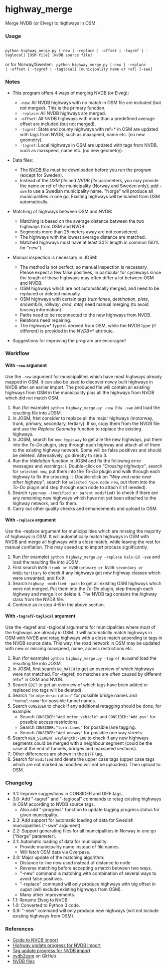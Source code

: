 # highway_merge
Merge NVDB (or Elveg) to highways in OSM.

### Usage

<code>
python highway_merge.py [-new | -replace | -offset | -tagref | -taglocal] [OSM file] [NVDB source file]
</code>

or for Norway/Sweden: 
<code>
python highway_merge.py [-new | -replace | -offset | -tagref | -taglocal] [municipality name or ref] [-swe]
</code> 

### Notes

* This program offers 4 ways of merging NVDB (or Elveg):
  * <code>-new</code>: All NVDB highways with no match in OSM file are included (but not merged). This is the primary function.
  * <code>-replace</code>: All NVDB highways are merged.
  * <code>-offset</code>: All NVDB highways with more than a predefined average offset are included (but not merged).
  * <code>-tagref</code>: State and county highways with ref=* in OSM are updated with tags from NVDB, such as maxspeed, name etc. (no new geometry).
  * <code>-tagref</code>: Local highways in OSM are updated with tags from NVDB, such as maxspeed, name etc. (no new geometry).

* Data files:
  * The [NVDB file](https://www.jottacloud.com/s/059f4e21889c60d4e4aaa64cc857322b134) must be downloaded before you run the program (except for Sweden).
  * Instead of the _OSM file_ and _NVDB file_ parameters, you may provide the name or ref of the municipality (Norway and Sweden only); add <code>-swe</code> to use a Swedish municipality name. "Norge" will produce all municipalities in one go. Existing highways will be loaded from OSM automatically.

* Matching of highways between OSM and NVDB:
  * Matching is based on the average distance between the two highways from OSM and NVDB.
  * Segments more than 25 meters away are not considered.
  * The highways with the lowest average distance are matched.
  * Matched highways must have at least 30% length in common (60% for "new").
  
* Manual inspection is necessary in JOSM:
  * The method is not perfect, so manual inspection is necessary. Please expect a few false positives, in particular for cycleways since the length of these highways may often differ a lot between OSM and NVDB.
  * OSM highways which are not automatically merged, and need to be replaced or deleted manually
  * OSM highways with certain tags (*turn:lanes*, *destination*, *piste*, *snowmbile*, *railway*, *area*, *mtb*) need manual merging (to avoid loosing information).
  * Paths need to be reconnected to the new highways from NVDB.
  * Relations need repairing.
  * The *highway=** type is derived from OSM, while the NVDB type (if different) is provided in the *NVDB=** attribute.
  
* Suggestions for improving the program are encoraged!

### Workflow

#### With `-new` argument

Use the `-new` argument for municipalities which have most highways already mapped in OSM. It can also be used to discover newly built highways in NVDB after an earlier import. The produced file will contain all existing highways from OSM in the municipality plus all the highways from NVDB which did not match OSM.
1. Run (for example) `python highway_merge.py -new Eda -swe` and load the resulting file into JOSM.
2. In JOSM, frist consider to replace all the major highways (motorway, trunk, primary, secondary, tertiary). If so, copy them from the NVDB file and use the _Replace Geometry_ function to replace the existing highways.
3. In JOSM, search for `new type:way` to get alle the new highways, put them into the _To-Do_ plugin, step through each highway and attach all of them to the existing highway network. Some will be false positives and should be deleted. Alternatively, go directly to step 3.
4. Run the _Validation_ function in JOSM and fix the following error messages and warnings:
   i. Double-click on _"Crossing highways"_, search for `selected new`, put them into the _To-Do_ plugin and walk through each highway to fix the crossing.
   ii. Double-click on _"Way end node near other highway"_, search for `selected type:node new`, put them into the _To-Do_ plugin and step through each node to attach it (if needed).
5. Search `type:way -(modified or parent modified)` to check if there are any remaining new highways which have not yet been attached to the highway network, and fix them.
6. Carry out other quality checks and enhancements and upload to OSM.

#### With `-replace` argument

Use the -replace argument for municipalities which are missing the majority of highways in OSM. It will automatically match highways in OSM with NVDB and merge all highways with a close match, while leaving the rest for manual conflation. This may speed up to import process significantly.
1. Run (for example) `python highway_merge.py -replace Dals-Ed -swe` and load the resulting file into JOSM.
2. First search `NVDB:trunk or NVDB:primary or NVDB:secondary or NVDB:teritary` to check if any highways got new highway classes which were unwanted, and fix it.
3. Search `highway -modified -path` to get all existing OSM highways which were not merged. Put them into the _To-Do_ plugin, step through each highway and merge it or delete it. The NVDB tag contains the highway class from the NVDB file.
4. Continue as in step 4-6 in the above section.

#### With `-tagref`/`-taglocal` argument
Use the -tagref and -taglocal arguments for municipalities where most of the highways are already in OSM. It will automaticlly match highways in OSM with NVDB and retag highways with a close match acoording to tags in the NVDB source data. This way, the road network in OSM may be updated with new or missing maxspeed, name, access restrictions etc.
1. Run (for example) `python highway_merge.py -tagref Bodø`and load the resulting file into JOSM.
2. In JOSM, first search `NO_MATCH` to get an overview of which highways were not matched. For -tagref, no matches are often caused by different ref=* in OSM and NVDB.
3. Search `EDIT` to get an overview of which tags have been added or replaced (no tags will be deleted).
5. Search `"bridge:description"` for possible bridge names and `"tunnel:name"`for possible tunnel names.
4. Search `CONSIDER` to check if any additional retagging should be done, for example:
   - Search `CONSIDER:"Add motor_vehicle"` and `CONSIDER:"Add psv"` for possible access restrictions.
   - Search `CONSIDER:"turn:lanes"` for possible lane tagging.
   - Search `CONSIDER:"Add oneway"` for possible one way streets.
5. Search `NEW_SEGMENT waylength:-100` to check if any new highways segments could be merged with a neighbour segment (could be the case at the end of tunnels, bridges and maxspeed sections).
6. Other differences are shown in the `DIFF` tag.
7. Search for `modified` and delete the upper case tags (upper case tags which are not marked as modified will not be uploaded). Then upload to OSM.

### Changelog

* 3.1: Improve suggestions in CONSIDER and DIFF tags.
* 3.0: Add "-tagref" and "-taglocal" commands to retag existing highways in OSM according to NVDB source tags.
  - Also add "-progress" function to update tagging progress status for given municipality.
* 2.3: Add support for automatic loading of data for Swedish municipalities ("-swe" argument).
* 2.2: Support generating files for all municipalities in Norway in one go ("Norge" parameter).
* 2.1: Automatic loading of data for municipality:
  - Provide municipality name instead of file names.
  - Will fetch OSM data via Overpass.
* 2.0: Major update of the matching algorithm:
  - Distance to line now used instead of distance to node.
  - Reverse matching before accepting a match between two ways.
  - "-new" command is matching with combination of several ways to avoid false positives.
  - "-replace" command will only produce highways with big offset in ouput (will exclude existing highways from OSM).
  - Many other improvements.
* 1.1: Rename Elveg to NVDB.
* 1.0: Converted to Python 3 code.
* 0.9: "-new" command will only produce new highways (will not include existing highways from OSM).

### References

* [Guide to NVDB import](https://wiki.openstreetmap.org/wiki/No:Veileder_Elveg-import)
* [Highway update progress for NVDB import](https://wiki.openstreetmap.org/wiki/Import/Catalogue/Road_import_(Norway)/Update)
* [Tag update progress for NVDB import](https://wiki.openstreetmap.org/wiki/Import/Catalogue/Road_import_(Norway)/Tag_Update)
* [nvdb2osm](https://github.com/NKAmapper/nvdb2osm) on GitHub
* [NVDB files](https://www.jottacloud.com/s/059f4e21889c60d4e4aaa64cc857322b134)
